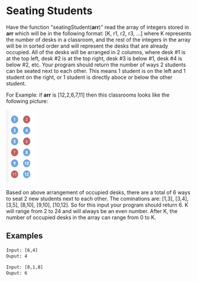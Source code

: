 # Seating Students

Have the function "seatingStudent(**arr**)" read the array of integers stored in **arr** which will be in the following format: [K, r1, r2, r3, ...] where K represents the number of desks in a classroom, and the rest of the integers in the array will be in sorted order and will represent the desks that are already occupied. All of the desks will be arranged in 2 columns, where desk #1 is at the top left, desk #2 is at the top right, desk #3 is below #1, desk #4 is below #2, etc. Your program should return the number of ways 2 students can be seated next to each other. This means 1 student is on the left and 1 student on the right, or 1 student is directly aboce or below the other student.

For Example: if **arr** is [12,2,6,7,11] then this classrooms looks like the following picture:

<img src="./1.png" width="80" height="200" title="1" alt="1"></img>

Based on above arrangement of occupied desks, there are a total of 6 ways to seat 2 new students next to each other. The cominations are: [1,3], [3,4], [3,5], [8,10], [9,10], [10,12]. So for this input your program should return 6. K will range from 2 to 24 and will always be an even number. After K, the number of occupied desks in the array can range from 0 to K.

## Examples

```
Input: [6,4]
Ouput: 4
```

```
Input: [8,1,8]
Ouput: 6
```
